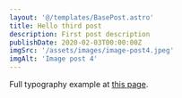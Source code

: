 ```yaml
---
layout: '@/templates/BasePost.astro'
title: Hello third post
description: First post description
publishDate: 2020-02-03T00:00:00Z
imgSrc: '/assets/images/image-post4.jpeg'
imgAlt: 'Image post 4'
---
```


Full typography example at [this page](./sixth-post).
